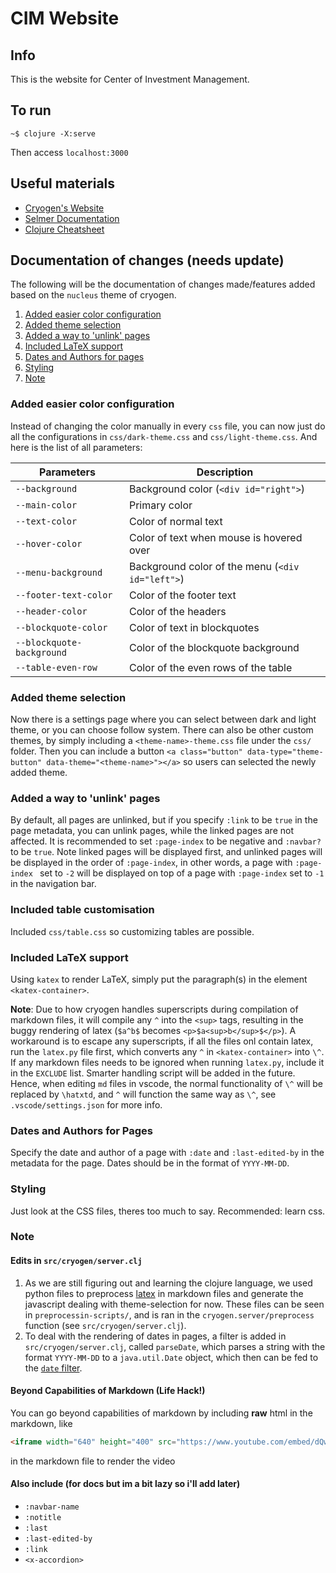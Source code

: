 # CIM Website

## Info

This is the website for Center of Investment Management.

## To run

```
~$ clojure -X:serve
```

Then access `localhost:3000`

## Useful materials

- [Cryogen's Website](https://cryogenweb.org/docs/home.html)
- [Selmer Documentation](https://github.com/yogthos/Selmer)
- [Clojure Cheatsheet](https://clojure.org/api/cheatsheet)

## Documentation of changes (needs update)

The following will be the documentation of changes made/features added based on the `nucleus` theme of cryogen.

1. [Added easier color configuration](#added-easier-color-configuration)
2. [Added theme selection](#added-theme-selection)
3. [Added a way to 'unlink' pages](#added-a-way-to-unlink-pages)
4. [Included LaTeX support](#included-latex-support)
5. [Dates and Authors for pages](#dates-and-authors-for-pages)
6. [Styling](#styling)
7. [Note](#note)

### Added easier color configuration

Instead of changing the color manually in every `css` file, you can now just do all the configurations in `css/dark-theme.css` and `css/light-theme.css`. And here is the list of all parameters:

|Parameters               |Description                                     |
|-------------------------|------------------------------------------------|
|`--background`           |Background color (`<div id="right">`)           |
|`--main-color`           |Primary color                                   |
|`--text-color`           |Color of normal text                            |
|`--hover-color`          |Color of text when mouse is hovered over        |
|`--menu-background`      |Background color of the menu (`<div id="left">`)|
|`--footer-text-color`    |Color of the footer text                        |
|`--header-color`         |Color of the headers                            |
|`--blockquote-color`     |Color of text in blockquotes                    |
|`--blockquote-background`|Color of the blockquote background              |
|`--table-even-row`       |Color of the even rows of the table             |

### Added theme selection

Now there is a settings page where you can select between dark and light theme, or you can choose follow system. There can also be other custom themes, by simply including a `<theme-name>-theme.css` file under the `css/` folder. Then you can include a button `<a class="button" data-type="theme-button" data-theme="<theme-name>"></a>` so users can selected the newly added theme. 

### Added a way to 'unlink' pages

By default, all pages are unlinked, but if you specify `:link` to be `true` in the page metadata, you can unlink pages, while the linked pages are not affected. It is recommended to set `:page-index` to be negative and `:navbar?` to be `true`. Note linked pages will be displayed first, and unlinked pages will be displayed in the order of `:page-index`, in other words, a page with `:page-index ` set to `-2` will be displayed on top of a page with `:page-index` set to `-1` in the navigation bar.

### Included table customisation

Included `css/table.css` so customizing tables are possible. 

### Included LaTeX support

Using `katex` to render LaTeX, simply put the paragraph(s) in the element `<katex-container>`.

**Note**: Due to how cryogen handles superscripts during compilation of markdown files, it will compile any `^` into the `<sup>` tags, resulting in the buggy rendering of latex (`$a^b$` becomes `<p>$a<sup>b</sup>$</p>`). A workaround is to escape any superscripts, if all the files onl contain latex, run the `latex.py` file first, which converts any `^` in `<katex-container>` into `\^`. If any markdown files needs to be ignored when running `latex.py`, include it in the `EXCLUDE` list. Smarter handling script will be added in the future. Hence, when editing `md` files in vscode, the normal functionality of `\^` will be replaced by `\hatxtd`, and `^` will function the same way as `\^`, see `.vscode/settings.json` for more info.

### Dates and Authors for Pages

Specify the date and author of a page with `:date` and `:last-edited-by` in the metadata for the page. Dates should be in the format of `YYYY-MM-DD`. 

### Styling

Just look at the CSS files, theres too much to say. Recommended: learn css.

### Note

#### Edits in `src/cryogen/server.clj`

1. As we are still figuring out and learning the clojure language, we used python files to preprocess [latex](#included-latex-support) in markdown files and generate the javascript dealing with theme-selection for now. These files can be seen in `preprocessin-scripts/`, and is ran in the `cryogen.server/preprocess` function (see `src/cryogen/server.clj`).
2. To deal with the rendering of dates in pages, a filter is added in `src/cryogen/server.clj`, called `parseDate`, which parses a string with the format `YYYY-MM-DD` to a `java.util.Date` object, which then can be fed to the [`date` filter](https://github.com/yogthos/Selmer?tab=readme-ov-file#date).

#### Beyond Capabilities of Markdown (Life Hack!)

You can go beyond capabilities of markdown by including **raw** html in the markdown, like 
```html
<iframe width="640" height="400" src="https://www.youtube.com/embed/dQw4w9WgXcQ"></iframe>
```
in the markdown file to render the video

#### Also include (for docs but im a bit lazy so i'll add later)

- `:navbar-name`
- `:notitle`
- `:last`
- `:last-edited-by`
- `:link`
- `<x-accordion>`
